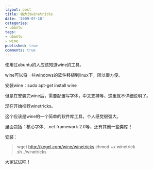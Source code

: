 ```yaml
---
layout: post
title: 强大的winetricks
date: '2009-07-18'
categories:
- ubuntu
tags:
- ubuntu
- wine
published: true
comments: true
---
```

<p>使用过ubuntu的人应该知道wine的工具。</p>

<p>wine可以将一些windows的软件移植到linux下，所以很方便。</p>

<p>安装wine：sudo apt-get install wine</p>

<p>但是在安装完wine后，需要配置写字体，中文支持等，这里就不详细说明了。</p>

<p>现在开始推荐winetricks。</p>

<p>这个应该是wine的一个简单的软件库工具，个人感觉很强大。</p>

<p>里面包括：核心字体、.net framework 2.0等，还有其他一些类库！</p>

<p>安装：
<blockquote>wget <!-- m --><a href="http://kegel.com/wine/winetricks">http://kegel.com/wine/winetricks</a>
chmod +x winetrick<br />
sh ./winetricks</blockquote>
大家试试吧！</p>
